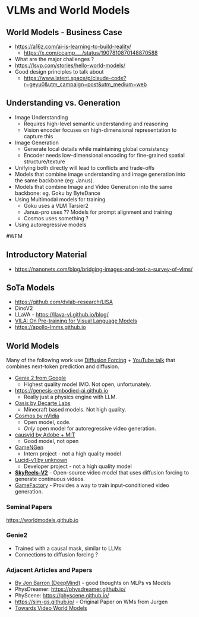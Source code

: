 # VLMs and World Models

## World Models - Business Case
- https://a16z.com/ai-is-learning-to-build-reality/
	- https://x.com/ccamp___/status/1907810870148870588
- What are the major challenges ?
- https://lsvp.com/stories/hello-world-models/
- Good design principles to talk about 
	- https://www.latent.space/p/claude-code?r=geyu0&utm_campaign=post&utm_medium=web


## Understanding vs. Generation
- Image Understanding
	- Requires high-level semantic understanding and reasoning
	- Vision encoder focuses on high-dimensional representation to capture this
- Image Generation
	- Generate local details while maintaining global consistency
	- Encoder needs low-dimensional encoding for fine-grained spatial structure/texture
- Unifying both directly will lead to conflicts and trade-offs
- Models that combine image understanding and image generation into the same backbone (eg: Janus).
- Models that combine Image and Video Generation into the same backbone: eg. Goku by ByteDance
- Using Multimodal models for training
	- Goku uses a VLM Tarsier2
	- Janus-pro uses ?? Models for prompt alignment and training
	- Cosmos uses something ?
- Using autoregressive models

#WFM

## Introductory Material

- https://nanonets.com/blog/bridging-images-and-text-a-survey-of-vlms/

## SoTa Models
- https://github.com/dvlab-research/LISA
- DinoV2
- LLaVA - https://llava-vl.github.io/blog/
- [VILA: On Pre-training for Visual Language Models](https://github.com/NVlabs/VILA?tab=readme-ov-file) 
- https://apollo-lmms.github.io


## World Models

Many of the following work use [Diffusion Forcing](https://boyuan.space/diffusion-forcing/) + [YouTube talk](https://www.youtube.com/watch?v=CNgwS8B7UvE) that combines next-token prediction and diffusion.

- [Genie 2 from Google](https://deepmind.google/discover/blog/genie-2-a-large-scale-foundation-world-model/)
	- Highest quality model IMO. Not open, unfortunately.
- https://genesis-embodied-ai.github.io
	- Really just a physics engine with LLM.
- [Oasis by Decarte Labs](https://oasis-model.github.io)
	- Minecraft based models. Not high quality.
- [Cosmos by nVidia](https://research.nvidia.com/labs/dir/cosmos1/)
	- Open model, code. 
	- *Only* open model for autoregressive video generation.
- [causvid by Adobe + MIT](https://causvid.github.io/)
	- Good model, not open
- [GameNGen](https://gamengen.github.io)
	- Intern project - not a high quality model
- [Lucid-v1 by unknown](https://ramimo.substack.com/p/lucid-v1-a-world-model-that-does)
	- Developer project - not a high quality model
- **[SkyReels-V2](https://github.com/SkyworkAI/SkyReels-V2)** - Open-source video model that uses diffusion forcing to generate continuous videos.
- [GameFactory](https://yujiwen.github.io/gamefactory/) - Provides a way to train input-conditioned video generation.



### Seminal Papers
https://worldmodels.github.io

### Genie2
- Trained with a causal mask, similar to LLMs
- Connections to diffusion forcing ?

### Adjacent Articles and Papers 
- [By Jon Barron (DeepMind)](https://x.com/jon_barron/status/1909393003892097178) - good thoughts on MLPs vs Models
- PhysDreamer: https://physdreamer.github.io/
- PhyScene: https://physcene.github.io/
- https://sim-gs.github.io/ - Original Paper on WMs from Jurgen
- [Towards Video World Models](https://www.xunhuang.me/blogs/world_model.html)


